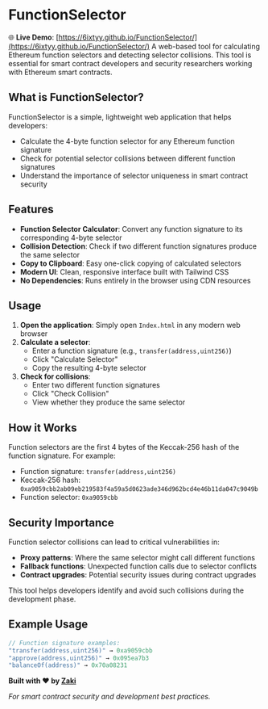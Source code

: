 # FunctionSelector
🌐 **Live Demo**: [https://6ixtyy.github.io/FunctionSelector/](https://6ixtyy.github.io/FunctionSelector/)
A web-based tool for calculating Ethereum function selectors and detecting selector collisions. This tool is essential for smart contract developers and security researchers working with Ethereum smart contracts.

## What is FunctionSelector?

FunctionSelector is a simple, lightweight web application that helps developers:
- Calculate the 4-byte function selector for any Ethereum function signature
- Check for potential selector collisions between different function signatures
- Understand the importance of selector uniqueness in smart contract security

## Features

- **Function Selector Calculator**: Convert any function signature to its corresponding 4-byte selector
- **Collision Detection**: Check if two different function signatures produce the same selector
- **Copy to Clipboard**: Easy one-click copying of calculated selectors
- **Modern UI**: Clean, responsive interface built with Tailwind CSS
- **No Dependencies**: Runs entirely in the browser using CDN resources

## Usage

1. **Open the application**: Simply open `Index.html` in any modern web browser
2. **Calculate a selector**:
   - Enter a function signature (e.g., `transfer(address,uint256)`)
   - Click "Calculate Selector"
   - Copy the resulting 4-byte selector
3. **Check for collisions**:
   - Enter two different function signatures
   - Click "Check Collision"
   - View whether they produce the same selector

## How it Works

Function selectors are the first 4 bytes of the Keccak-256 hash of the function signature. For example:
- Function signature: `transfer(address,uint256)`
- Keccak-256 hash: `0xa9059cbb2ab09eb219583f4a59a5d0623ade346d962bcd4e46b11da047c9049b`
- Function selector: `0xa9059cbb`

## Security Importance

Function selector collisions can lead to critical vulnerabilities in:
- **Proxy patterns**: Where the same selector might call different functions
- **Fallback functions**: Unexpected function calls due to selector conflicts
- **Contract upgrades**: Potential security issues during contract upgrades

This tool helps developers identify and avoid such collisions during the development phase.


## Example Usage

```javascript
// Function signature examples:
"transfer(address,uint256)" → 0xa9059cbb
"approve(address,uint256)" → 0x095ea7b3
"balanceOf(address)" → 0x70a08231
```


**Built with ❤️ by [Zaki](https://github.com/6ixtyy)**

*For smart contract security and development best practices.*
